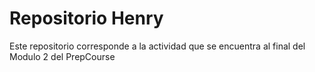 # Repositorio Henry

Este repositorio corresponde a la actividad que se encuentra al final del Modulo 2 del PrepCourse 